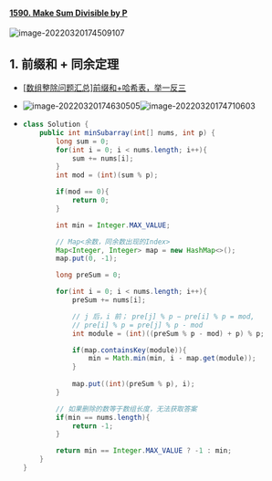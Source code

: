 #### [1590. Make Sum Divisible by P](https://leetcode-cn.com/problems/make-sum-divisible-by-p/)

![image-20220320174509107](https://raw.githubusercontent.com/TWDH/Leetcode-From-Zero/pictures/img/image-20220320174509107.png)

## 1. 前缀和 + 同余定理

- [[数组整除问题汇总]前缀和+哈希表，举一反三](https://leetcode-cn.com/problems/make-sum-divisible-by-p/solution/shu-zu-zheng-chu-wen-ti-hui-zong-qian-zh-xzjc/)

- ![image-20220320174630505](https://raw.githubusercontent.com/TWDH/Leetcode-From-Zero/pictures/img/image-20220320174630505.png)![image-20220320174710603](https://raw.githubusercontent.com/TWDH/Leetcode-From-Zero/pictures/img/image-20220320174710603.png)

- ```java
  class Solution {
      public int minSubarray(int[] nums, int p) {
          long sum = 0;
          for(int i = 0; i < nums.length; i++){
              sum += nums[i];
          }
          int mod = (int)(sum % p);
  
          if(mod == 0){
              return 0;
          }
  
          int min = Integer.MAX_VALUE;
  
          // Map<余数，同余数出现的Index>
          Map<Integer, Integer> map = new HashMap<>();
          map.put(0, -1);
  
          long preSum = 0;
  
          for(int i = 0; i < nums.length; i++){
              preSum += nums[i];
  
              // j 后，i 前； pre[j] % p − pre[i] % p = mod,
              // pre[i] % p = pre[j] % p - mod
              int module = (int)((preSum % p - mod) + p) % p;
  
              if(map.containsKey(module)){
                  min = Math.min(min, i - map.get(module));
              }
              
              map.put((int)(preSum % p), i);
          }
  
          // 如果删除的数等于数组长度，无法获取答案
          if(min == nums.length){
              return -1;
          }
  
          return min == Integer.MAX_VALUE ? -1 : min;
      }
  }
  ```

